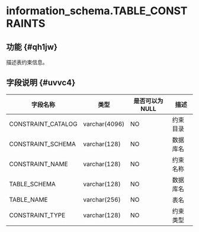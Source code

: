 information_schema.TABLE_CONSTRAINTS 
=========================================================



功能 {#qh1jw}
-----------

描述表约束信息。

字段说明 {#uvvc4}
-------------



|      **字段名称**      |    **类型**     | **是否可以为 NULL** | **描述** |
|--------------------|---------------|----------------|--------|
| CONSTRAINT_CATALOG | varchar(4096) | NO             | 约束目录   |
| CONSTRAINT_SCHEMA  | varchar(128)  | NO             | 数据库名   |
| CONSTRAINT_NAME    | varchar(128)  | NO             | 约束名称   |
| TABLE_SCHEMA       | varchar(128)  | NO             | 数据库名   |
| TABLE_NAME         | varchar(256)  | NO             | 表名     |
| CONSTRAINT_TYPE    | varchar(128)  | NO             | 约束类型   |



